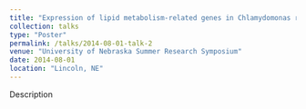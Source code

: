 ```yaml
---
title: "Expression of lipid metabolism-related genes in Chlamydomonas reinhardtii"
collection: talks
type: "Poster"
permalink: /talks/2014-08-01-talk-2
venue: "University of Nebraska Summer Research Symposium"
date: 2014-08-01
location: "Lincoln, NE"
---
```


Description
